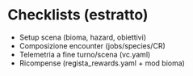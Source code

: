 # Checklists (estratto)

- Setup scena (bioma, hazard, obiettivi)
- Composizione encounter (jobs/species/CR)
- Telemetria a fine turno/scena (vc.yaml)
- Ricompense (regista_rewards.yaml + mod bioma)

